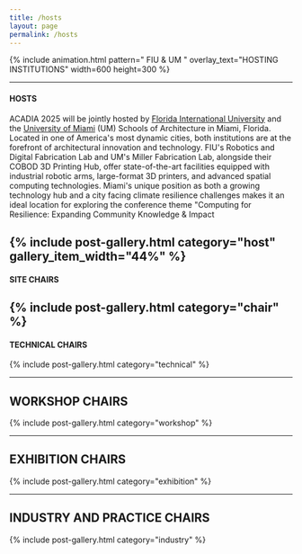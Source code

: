```yaml
---
title: /hosts
layout: page
permalink: /hosts
---
```


{% include animation.html pattern="  FIU & UM  " overlay_text="HOSTING INSTITUTIONS" width=600 height=300 %}

---------------
#### HOSTS 

ACADIA 2025 will be jointly hosted by [Florida International University](/fiu) and the [University of Miami](/um) (UM) Schools of Architecture in Miami, Florida. Located in one of America's most dynamic cities, both institutions are at the forefront of architectural innovation and technology. FIU's Robotics and Digital Fabrication Lab and UM's Miller Fabrication Lab, alongside their COBOD 3D Printing Hub, offer state-of-the-art facilities equipped with industrial robotic arms, large-format 3D printers, and advanced spatial computing technologies. Miami's unique position as both a growing technology hub and a city facing climate resilience challenges makes it an ideal location for exploring the conference theme "Computing for Resilience: Expanding Community Knowledge & Impact  

{% include post-gallery.html category="host" gallery_item_width="44%" %}
---------------
#### SITE CHAIRS

{% include post-gallery.html category="chair" %}
---------------
#### TECHNICAL CHAIRS


{% include post-gallery.html category="technical" %}

---------------
## WORKSHOP CHAIRS


{% include post-gallery.html category="workshop" %}

---------------
## EXHIBITION CHAIRS


{% include post-gallery.html category="exhibition" %}

---------------
## INDUSTRY AND PRACTICE CHAIRS


{% include post-gallery.html category="industry" %}